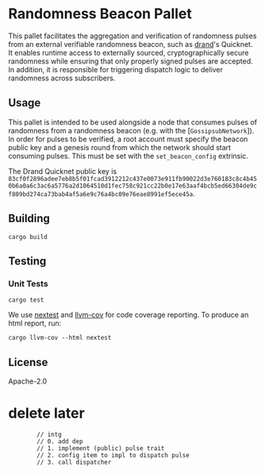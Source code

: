 # Randomness Beacon Pallet

This pallet facilitates the aggregation and verification of randomness pulses from an external verifiable randomness beacon, such as [drand](https://drand.love)'s Quicknet. It enables runtime access to externally sourced, cryptographically secure randomness while ensuring that only properly signed pulses are accepted. In addition, it is responsible for triggering dispatch logic to deliver randomness across subscribers.

## Usage

This pallet is intended to be used alongside a node that consumes pulses of randomness from a randomness beacon (e.g. with the [`GossipsubNetwork`]). In order for pulses to be verified, a root account must specify the beacon public key and a genesis round from which the network should start consuming pulses. This must be set with the `set_beacon_config` extrinsic. 

The Drand Quicknet public key is `83cf0f2896adee7eb8b5f01fcad3912212c437e0073e911fb90022d3e760183c8c4b450b6a0a6c3ac6a5776a2d1064510d1fec758c921cc22b0e17e63aaf4bcb5ed66304de9cf809bd274ca73bab4af5a6e9c76a4bc09e76eae8991ef5ece45a`.

## Building

``` shell
cargo build
```

## Testing

### Unit Tests

``` shell
cargo test
```

We use  [nextest](https://nexte.st/) and [llvm-cov](https://llvm.org/docs/CommandGuide/llvm-cov.html) for code coverage reporting. To produce an html report, run:

``` shell
cargo llvm-cov --html nextest
```

## License

Apache-2.0


# delete later

			// intg
			// 0. add dep
			// 1. implement (public) pulse trait
			// 2. config item to impl to dispatch pulse
			// 3. call dispatcher